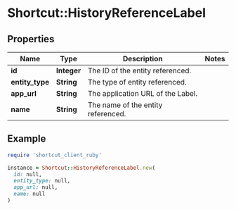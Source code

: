 # Shortcut::HistoryReferenceLabel

## Properties

| Name | Type | Description | Notes |
| ---- | ---- | ----------- | ----- |
| **id** | **Integer** | The ID of the entity referenced. |  |
| **entity_type** | **String** | The type of entity referenced. |  |
| **app_url** | **String** | The application URL of the Label. |  |
| **name** | **String** | The name of the entity referenced. |  |

## Example

```ruby
require 'shortcut_client_ruby'

instance = Shortcut::HistoryReferenceLabel.new(
  id: null,
  entity_type: null,
  app_url: null,
  name: null
)
```

